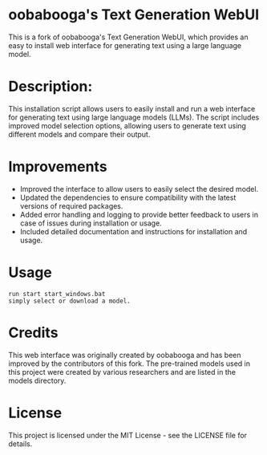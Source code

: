 # oobabooga's Text Generation WebUI

This is a fork of oobabooga's Text Generation WebUI, which provides an easy to install web interface for generating text using a large language model.

# Description:

This installation script allows users to easily install and run a web interface for generating text using large language models (LLMs). The script includes improved model selection options, allowing users to generate text using different models and compare their output.

# Improvements

* Improved the interface to allow users to easily select the desired model.
* Updated the dependencies to ensure compatibility with the latest versions of required packages.
* Added error handling and logging to provide better feedback to users in case of issues during installation or usage.
* Included detailed documentation and instructions for installation and usage.
    
# Usage

```
run start start_windows.bat
simply select or download a model.
```

# Credits

This web interface was originally created by oobabooga and has been improved by the contributors of this fork. The pre-trained models used in this project were created by various researchers and are listed in the models directory.

# License

This project is licensed under the MIT License - see the LICENSE file for details.
